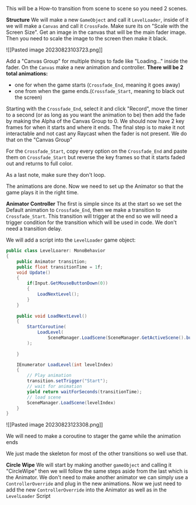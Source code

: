 This will be a How-to transition from scene to scene so you need 2 scenes. 

**Structure**
We will make a new `GameObject` and call it `LevelLoader`, inside of it we will make a `Canvas` and call it `CrossFade`. Make sure its on "Scale with the Screen Size". Get an image in the canvas that will be the main fader image. Then you need to scale the image to the screen then make it black.

![[Pasted image 20230823103723.png]]

Add a "Canvas Group" for multiple things to fade like "Loading..." inside the fader. On the `Canvas` make a new animation and controller. **There will be 2 total animations:**
- one for when the game starts (`Crossfade_End`, meaning it goes away)
- one from when the game ends.(`Crossfade_Start`, meaning to black out the screen)

Starting with the `Crossfade_End`, select it and click "Record", move the timer to a second (or as long as you want the animation to be) then add the fade by making the Alpha of the Canvas Group to 0. We should now have 2 key frames for when it starts and where it ends. The final step is to make it not interactable and not cast any Raycast when the fader is not present. We do that on the "Canvas Group"

For the `Crossfade_Start`, copy every option on the `Crossfade_End` and paste them on `Crossfade_Start` but reverse the key frames so that it starts faded out and returns to full color.

As a last note, make sure they don't loop.

The animations are done. Now we need to set up the Animator so that the game plays it in the right time.

**Animator Controller**
The first is simple since its at the start so we set the Default animation to `Crossfade_End`, then we make a transition to `Crossfade_Start`. This transition will trigger at the end so we will need a trigger condition for the transition which will be used in code. We don't need a transition delay.

We will add a script into the `LevelLoader` game object:

```csharp
public class LevelLoarer: MonoBehavior
{
	public Animator transition;
	public float transitionTime = 1f;
	void Update()
	{
		if(Input.GetMouseButtonDown(0))
		{
			LoadNextLevel();
		}
	}
	
	public void LoadNextLevel()
	{
		StartCoroutine(
			LoadLevel(
				SceneManager.LoadScene(SceneManager.GetActiveScene().buildIndex + 1))
		);
		
	}

	IEnumerator LoadLevel(int levelIndex)
	{
		// Play animation
		transition.setTrigger("Start");
		// wait for animation
		yield return waitForSeconds(transitionTime);
		// load scene
		SceneManager.LoadScene(levelIndex)
	}
}
```

![[Pasted image 20230823123308.png]]


We will need to make a coroutine to stager the game while the animation ends

We just made the skeleton for most of the other transitions so well use that.

**Circle Wipe**
We will start by making another `gameObject` and calling it "CircleWipe" then we will follow the same steps aside from the last which is the Animator. We don't need to make another animator we can simply use a `ControllerOverride` and plug in the new animations. Now we just need to add the new `ControllerOverride` into the Animator as well as in the `LevelLoader` Script